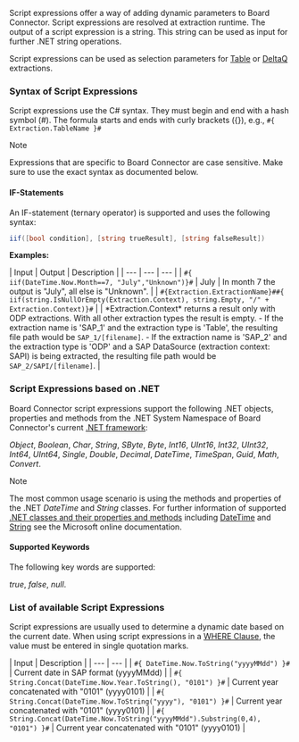 Script expressions offer a way of adding dynamic parameters to Board Connector. Script expressions are resolved at extraction runtime. The output of a script expression is a string. This string can be used as input for further .NET string operations.

Script expressions can be used as selection parameters for [Table](../../table/where-clause/#script-expressions) or [DeltaQ](../../deltaq/selections/#script-expressions-for-deltaq) extractions.

### Syntax of Script Expressions

Script expressions use the C# syntax. They must begin and end with a hash symbol (#). The formula starts and ends with curly brackets ({}), e.g., `#{ Extraction.TableName }#`

Note

Expressions that are specific to Board Connector are case sensitive. Make sure to use the exact syntax as documented below.

#### IF-Statements

An IF-statement (ternary operator) is supported and uses the following syntax:

```c#
iif([bool condition], [string trueResult], [string falseResult])

```

**Examples:**

| Input | Output | Description | | --- | --- | --- | | `#{ iif(DateTime.Now.Month==7, "July","Unknown")}#` | July | In month 7 the output is "July", all else is "Unknown". | | `#{Extraction.ExtractionName}##{ iif(string.IsNullOrEmpty(Extraction.Context), string.Empty, "/" + Extraction.Context)}#` | | \*Extraction.Context\* returns a result only with ODP extractions. With all other extraction types the result is empty. - If the extraction name is 'SAP_1' and the extraction type is 'Table', the resulting file path would be `SAP_1/[filename]`. - If the extraction name is 'SAP_2' and the extraction type is 'ODP' and a SAP DataSource (extraction context: SAPI) is being extracted, the resulting file path would be `SAP_2/SAPI/[filename]`. |

### Script Expressions based on .NET

Board Connector script expressions support the following .NET objects, properties and methods from the .NET System Namespace of Board Connector's current [.NET framework](../../setup/requirements/#other-applications-and-frameworks):

*Object*, *Boolean*, *Char*, *String*, *SByte*, *Byte*, *Int16*, *UInt16*, *Int32*, *UInt32*, *Int64*, *UInt64*, *Single*, *Double*, *Decimal*, *DateTime*, *TimeSpan*, *Guid*, *Math*, *Convert*.

Note

The most common usage scenario is using the methods and properties of the .NET *DateTime* and *String* classes. For further information of supported [.NET classes and their properties and methods](https://docs.microsoft.com/en-us/dotnet/api/system?redirectedfrom=MSDN&view=netframework-4.7.2) including [DateTime](https://docs.microsoft.com/en-us/dotnet/api/system.datetime?view=net-5.0) and [String](https://docs.microsoft.com/en-us/dotnet/api/system.string?view=netframework-4.7.2) see the Microsoft online documentation.

#### Supported Keywords

The following key words are supported:

*true*, *false*, *null*.

### List of available Script Expressions

Script expressions are usually used to determine a dynamic date based on the current date. When using script expressions in a [WHERE Clause](../../table/where-clause/#script-expressions), the value must be entered in single quotation marks.

| Input | Description | | --- | --- | | `#{ DateTime.Now.ToString("yyyyMMdd") }#` | Current date in SAP format (yyyyMMdd) | | `#{ String.Concat(DateTime.Now.Year.ToString(), "0101") }#` | Current year concatenated with "0101" (yyyy0101) | | `#{ String.Concat(DateTime.Now.ToString("yyyy"), "0101") }#` | Current year concatenated with "0101" (yyyy0101) | | `#{ String.Concat(DateTime.Now.ToString("yyyyMMdd").Substring(0,4), "0101") }#` | Current year concatenated with "0101" (yyyy0101) |
